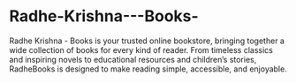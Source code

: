 # Radhe-Krishna---Books-
Radhe Krishna - Books is your trusted online bookstore, bringing together a wide collection of books for every kind of reader. From timeless classics and inspiring novels to educational resources and children’s stories, RadheBooks is designed to make reading simple, accessible, and enjoyable.
